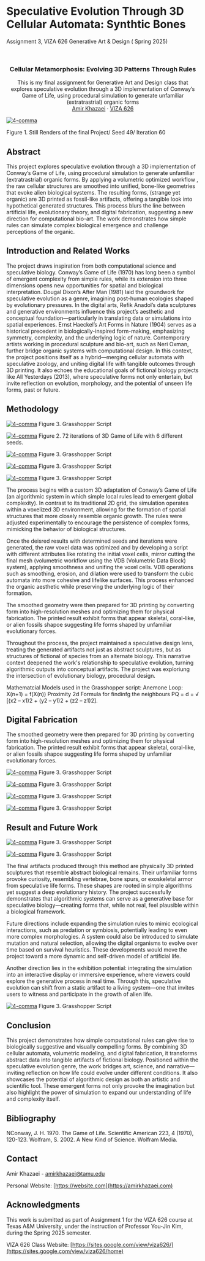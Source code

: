 # Speculative Evolution Through 3D Cellular Automata: Synthtic Bones

Assignment 3, VIZA 626 Generative Art &amp; Design ( Spring 2025)


<!-- Improved compatibility of back to top link: See: https://github.com/othneildrew/Best-README-Template/pull/73 -->
<a id="readme-top"></a>

<!-- PROJECT SHIELDS -->
<!--
*** I'm using markdown "reference style" links for readability.
*** Reference links are enclosed in brackets [ ] instead of parentheses ( ).
*** See the bottom of this document for the declaration of the reference variables
*** for contributors-url, forks-url, etc. This is an optional, concise syntax you may use.
*** https://www.markdownguide.org/basic-syntax/#reference-style-links
-->




<!-- PROJECT LOGO -->
<br />
<div align="center">
  </a>

  <h3 align="center">Cellular Metamorphosis: Evolving 3D Patterns Through Rules </h3>

  <p align="center">
This is my final assignment for Generative Art and Design class that explores speculative evolution through a 3D implementation of Conway’s Game of Life, using procedural simulation to generate unfamiliar (extratrastrial)  organic forms
    <a 
    <br />
    <br />
    <a href="https://amirkhazaei.com">Amir Khazaei</a>
    &middot;
    <a href="https://sites.google.com/view/viza626/home">VIZA 626</a>
  </p>
</div>

[![4-comma][Main]](https://example.com)

Figure 1. Still Renders of the final Project/ Seed 49/ Iteration 60
<!-- Abstract -->
## Abstract
This project explores speculative evolution through a 3D implementation of Conway’s Game of Life, using procedural simulation to generate unfamiliar (extratrastrial)  organic forms. By applying a volumetric optimized workflow , the raw cellular structures are smoothed into unified, bone-like geometries that evoke alien biological systems. The resulting forms, (strange yet organic) are 3D printed as fossil-like artifacts, offering a tangible look into hypothetical generated structures. This process blurs the line between artificial life, evolutionary theory, and digital fabrication, suggesting a new direction for computational bio-art. The work demonstrates how simple rules can simulate complex biological emergence and challenge perceptions of the organic.




<!-- Introduction and Related Works -->
## Introduction and Related Works

The project draws inspiration from both computational science and speculative biology. Conway’s Game of Life (1970) has long been a symbol of emergent complexity from simple rules, while its extension into three dimensions opens new opportunities for spatial and biological interpretation. Dougal Dixon’s After Man (1981) laid the groundwork for speculative evolution as a genre, imagining post-human ecologies shaped by evolutionary pressures. In the digital arts, Refik Anadol’s data sculptures and generative environments influence this project’s aesthetic and conceptual foundation—particularly in translating data or simulations into spatial experiences. Ernst Haeckel’s Art Forms in Nature (1904) serves as a historical precedent in biologically-inspired form-making, emphasizing symmetry, complexity, and the underlying logic of nature. Contemporary artists working in procedural sculpture and bio-art, such as Neri Oxman, further bridge organic systems with computational design. In this context, the project positions itself as a hybrid—merging cellular automata with speculative zoology, and uniting digital life with tangible outcomes through 3D printing. It also echoes the educational goals of fictional biology projects like All Yesterdays (2013), where speculative forms not only entertain, but invite reflection on evolution, morphology, and the potential of unseen life forms, past or future.

## Methodology

[![4-comma][Iteration]](https://example.com)
Figure 3. Grasshopper Script

[![4-comma][Can1]](https://example.com)
Figure 2. 72 iterations of 3D Game of Life with 6 different seeds.

[![4-comma][Can2]](https://example.com)
Figure 3. Grasshopper Script

[![4-comma][Can3]](https://example.com)
Figure 3. Grasshopper Script

[![4-comma][Can4]](https://example.com)
Figure 3. Grasshopper Script



The process begins with a custom 3D adaptation of Conway’s Game of Life (an algorithmic system in which simple local rules lead to emergent global complexity). In contrast to its traditional 2D grid, the simulation operates within a voxelized 3D environment, allowing for the formation of spatial structures that more closely resemble organic growth. The rules were adjusted experimentally to encourage the persistence of complex forms, mimicking the behavior of biological structures.

Once the deisred results with  determined seeds and  iterations were generated, the raw voxel data was optimized and by developing a script with different attributes like rotating the initial voxel cells, mirror cutting the final mesh (volumetric workflow using the VDB (Volumetric Data Block) system), applying smoothness and unifing the voxel cells. VDB operations such as smoothing, erosion, and dilation were used to transform the cubic automata into more cohesive and lifelike surfaces. This process enhanced the organic aesthetic while preserving the underlying logic of their formation.

The smoothed geometry were then prepared for 3D printing by converting form into high-resolution meshes and optimizing them for physical fabrication. The printed result exhibit forms that appear skeletal, coral-like, or alien fossils shapoe suggesting life forms shaped by unfamiliar evolutionary forces.

Throughout the process, the project maintained a speculative design lens, treating the generated artifacts not just as abstract sculptures, but as structures of fictional of species from an alternate biology. This narrative context deepened the work's relationship to speculative evolution, turning algorithmic outputs into conceptual artifacts. The project was exploriung the intersection of evolutionary biology, procedural design.

Mathematcial Models used in the Grasshopper script:
Anemone Loop: X(n+1) = f(X(n))
Proximity 2d Formula for findinfg the neighbours
PQ = d = √ [(x2 – x1)2 + (y2 – y1)2 + (z2 – z1)2].


## Digital Fabrication

The smoothed geometry were then prepared for 3D printing by converting form into high-resolution meshes and optimizing them for physical fabrication. The printed result exhibit forms that appear skeletal, coral-like, or alien fossils shapoe suggesting life forms shaped by unfamiliar evolutionary forces.

[![4-comma][F1]](https://example.com)
Figure 3. Grasshopper Script

[![4-comma][F2]](https://example.com)
Figure 3. Grasshopper Script


[![4-comma][Pic1]](https://example.com)
Figure 3. Grasshopper Script

[![4-comma][Pic2]](https://example.com)
Figure 3. Grasshopper Script






## Result and Future Work



[![4-comma][Can6]](https://example.com)
Figure 3. Grasshopper Script

[![4-comma][Can7]](https://example.com)
Figure 3. Grasshopper Script




The final artifacts produced through this method are physically 3D printed sculptures that resemble abstract biological remains. Their unfamiliar forms provoke curiosity, resembling vertebrae, bone spurs, or exoskeletal armor from speculative life forms. These shapes are rooted in simple algorithms yet suggest a deep evolutionary history. The project successfully demonstrates that algorithmic systems can serve as a generative base for speculative biology—creating forms that, while not real, feel plausible within a biological framework.

Future directions include expanding the simulation rules to mimic ecological interactions, such as predation or symbiosis, potentially leading to even more complex morphologies. A system could also be introduced to simulate mutation and natural selection, allowing the digital organisms to evolve over time based on survival heuristics. These developments would move the project toward a more dynamic and self-driven model of artificial life.

Another direction lies in the exhibition potential: integrating the simulation into an interactive display or immersive experience, where viewers could explore the generative process in real time. Through this, speculative evolution can shift from a static artifact to a living system—one that invites users to witness and participate in the growth of alien life.

[![4-comma][Future]](https://example.com)
Figure 3. Grasshopper Script


## Conclusion
This project demonstrates how simple computational rules can give rise to biologically suggestive and visually compelling forms. By combining 3D cellular automata, volumetric modeling, and digital fabrication, it transforms abstract data into tangible artifacts of fictional biology. Positioned within the speculative evolution genre, the work bridges art, science, and narrative—inviting reflection on how life could evolve under different conditions. It also showcases the potential of algorithmic design as both an artistic and scientific tool. These emergent forms not only provoke the imagination but also highlight the power of simulation to expand our understanding of life and complexity itself.

<!-- Bibliography -->
## Bibliography 
NConway, J. H. 1970. The Game of Life. Scientific American 223, 4 (1970), 120-123.
Wolfram, S. 2002. A New Kind of Science. Wolfram Media.



<!-- CONTACT -->
## Contact

Amir Khazaei - amirkhazaei@tamu.edu

Personal Website: [https://website.com](https://amirkhazaei.com)




<!-- ACKNOWLEDGMENTS -->
## Acknowledgments

This work is submitted as part of Assignment 1 for the VIZA 626 course at Texas A&M University, under the instruction of Professor You-Jin Kim, during the Spring 2025 semester.

VIZA 626 Class Website: [https://sites.google.com/view/viza626/](https://sites.google.com/view/viza626/home)

<!-- MARKDOWN LINKS & IMAGES -->
<!-- https://www.markdownguide.org/basic-syntax/#reference-style-links -->
[contributors-shield]: https://img.shields.io/github/contributors/othneildrew/Best-README-Template.svg?style=for-the-badge
[contributors-url]: https://github.com/othneildrew/Best-README-Template/graphs/contributors
[forks-shield]: https://img.shields.io/github/forks/othneildrew/Best-README-Template.svg?style=for-the-badge
[forks-url]: https://github.com/othneildrew/Best-README-Template/network/members
[stars-shield]: https://img.shields.io/github/stars/othneildrew/Best-README-Template.svg?style=for-the-badge
[stars-url]: https://github.com/othneildrew/Best-README-Template/stargazers
[issues-shield]: https://img.shields.io/github/issues/othneildrew/Best-README-Template.svg?style=for-the-badge
[issues-url]: https://github.com/othneildrew/Best-README-Template/issues
[license-shield]: https://img.shields.io/github/license/othneildrew/Best-README-Template.svg?style=for-the-badge
[license-url]: https://github.com/othneildrew/Best-README-Template/blob/master/LICENSE.txt
[linkedin-shield]: https://img.shields.io/badge/-LinkedIn-black.svg?style=for-the-badge&logo=linkedin&colorB=555
[linkedin-url]: https://linkedin.com/in/othneildrew
[product-screenshot]: images/screenshot.png
[Main]: images/Main.png
[Methodology1]: Images/Methodology1.jpg
[Canvas]: images/Canvas.PNG
[Future]: images/Future.jpg
[Can1]: images/Can1.png
[Can2]: images/Can2.png
[Can3]: images/Can3.png
[Can4]: images/Can4.png
[Can5]: images/Can5.png
[Can6]: images/Can6.png
[Can7]: images/Can7.png
[Pic1]: images/Pic1.png
[Pic2]: images/Pic2.png
[Iteration]: images/Iteration.png
[F1]: images/F1.png
[F2]: images/F2.png
[Future]: images/Future.png
[RenTest]: images/RenTest.png



[Next.js]: https://img.shields.io/badge/next.js-000000?style=for-the-badge&logo=nextdotjs&logoColor=white
[Next-url]: https://nextjs.org/
[React.js]: https://img.shields.io/badge/React-20232A?style=for-the-badge&logo=react&logoColor=61DAFB
[React-url]: https://reactjs.org/
[Vue.js]: https://img.shields.io/badge/Vue.js-35495E?style=for-the-badge&logo=vuedotjs&logoColor=4FC08D
[Vue-url]: https://vuejs.org/
[Angular.io]: https://img.shields.io/badge/Angular-DD0031?style=for-the-badge&logo=angular&logoColor=white
[Angular-url]: https://angular.io/
[Svelte.dev]: https://img.shields.io/badge/Svelte-4A4A55?style=for-the-badge&logo=svelte&logoColor=FF3E00
[Svelte-url]: https://svelte.dev/
[Laravel.com]: https://img.shields.io/badge/Laravel-FF2D20?style=for-the-badge&logo=laravel&logoColor=white
[Laravel-url]: https://laravel.com
[Bootstrap.com]: https://img.shields.io/badge/Bootstrap-563D7C?style=for-the-badge&logo=bootstrap&logoColor=white
[Bootstrap-url]: https://getbootstrap.com
[JQuery.com]: https://img.shields.io/badge/jQuery-0769AD?style=for-the-badge&logo=jquery&logoColor=white
[JQuery-url]: https://jquery.com 
